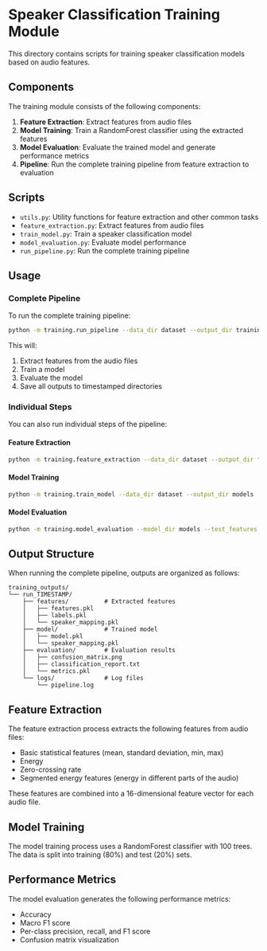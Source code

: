 # Speaker Classification Training Module

This directory contains scripts for training speaker classification models based on audio features.

## Components

The training module consists of the following components:

1. **Feature Extraction**: Extract features from audio files
2. **Model Training**: Train a RandomForest classifier using the extracted features
3. **Model Evaluation**: Evaluate the trained model and generate performance metrics
4. **Pipeline**: Run the complete training pipeline from feature extraction to evaluation

## Scripts

- `utils.py`: Utility functions for feature extraction and other common tasks
- `feature_extraction.py`: Extract features from audio files
- `train_model.py`: Train a speaker classification model
- `model_evaluation.py`: Evaluate model performance
- `run_pipeline.py`: Run the complete training pipeline

## Usage

### Complete Pipeline

To run the complete training pipeline:

```bash
python -m training.run_pipeline --data_dir dataset --output_dir training_outputs
```

This will:
1. Extract features from the audio files
2. Train a model
3. Evaluate the model
4. Save all outputs to timestamped directories

### Individual Steps

You can also run individual steps of the pipeline:

#### Feature Extraction

```bash
python -m training.feature_extraction --data_dir dataset --output_dir features
```

#### Model Training

```bash
python -m training.train_model --data_dir dataset --output_dir models
```

#### Model Evaluation

```bash
python -m training.model_evaluation --model_dir models --test_features features/features.pkl --test_labels features/labels.pkl --output_dir evaluation
```

## Output Structure

When running the complete pipeline, outputs are organized as follows:

```
training_outputs/
└── run_TIMESTAMP/
    ├── features/          # Extracted features
    │   ├── features.pkl
    │   ├── labels.pkl
    │   └── speaker_mapping.pkl
    ├── model/             # Trained model
    │   ├── model.pkl
    │   └── speaker_mapping.pkl
    ├── evaluation/        # Evaluation results
    │   ├── confusion_matrix.png
    │   ├── classification_report.txt
    │   └── metrics.pkl
    └── logs/              # Log files
        └── pipeline.log
```

## Feature Extraction

The feature extraction process extracts the following features from audio files:

- Basic statistical features (mean, standard deviation, min, max)
- Energy
- Zero-crossing rate
- Segmented energy features (energy in different parts of the audio)

These features are combined into a 16-dimensional feature vector for each audio file.

## Model Training

The model training process uses a RandomForest classifier with 100 trees. The data is split into training (80%) and test (20%) sets.

## Performance Metrics

The model evaluation generates the following performance metrics:

- Accuracy
- Macro F1 score
- Per-class precision, recall, and F1 score
- Confusion matrix visualization 